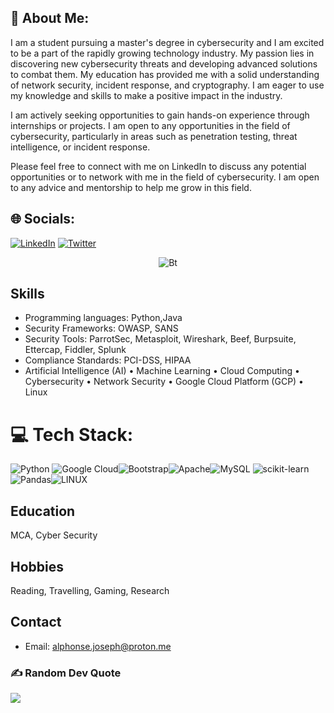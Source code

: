 ## 💫 About Me:


I am a student pursuing a master's degree in cybersecurity and I am excited to be a part of the rapidly growing technology industry. My passion lies in discovering new cybersecurity threats and developing advanced solutions to combat them. My education has provided me with a solid understanding of network security, incident response, and cryptography. I am eager to use my knowledge and skills to make a positive impact in the industry.

I am actively seeking opportunities to gain hands-on experience through internships or projects. I am open to any opportunities in the field of cybersecurity, particularly in areas such as penetration testing, threat intelligence, or incident response.

Please feel free to connect with me on LinkedIn to discuss any potential opportunities or to network with me in the field of cybersecurity. I am open to any advice and mentorship to help me grow in this field.

## 🌐 Socials:
[![LinkedIn](https://img.shields.io/badge/LinkedIn-%230077B5.svg?logo=linkedin&logoColor=white)](https://www.linkedin.com/in/alphonse-joseph) [![Twitter](https://img.shields.io/badge/Twitter-%231DA1F2.svg?logo=Twitter&logoColor=white)](https://twitter.com/@Al_FonZ_)

<p align="center"><img src="https://media.giphy.com/media/v1.Y2lkPTc5MGI3NjExZGRhb3Q3ZHN0aTQ4MGZseHVpY3d0eHBrMWV0N2NlMXJzZjNoMmx6dyZlcD12MV9pbnRlcm5hbF9naWZfYnlfaWQmY3Q9Zw/EaEWuES5SDSpcnOlRt/giphy.gif" alt="Bt">



## Skills

- Programming languages: Python,Java
- Security Frameworks: OWASP, SANS
- Security Tools: ParrotSec, Metasploit, Wireshark, Beef, Burpsuite, Ettercap, Fiddler, Splunk
- Compliance Standards: PCI-DSS, HIPAA
- Artificial Intelligence (AI) • Machine Learning • Cloud Computing • Cybersecurity • Network Security •
  Google Cloud Platform (GCP) • Linux 


# 💻 Tech Stack:
![Python](https://img.shields.io/badge/python-3670A0?style=for-the-badge&logo=python&logoColor=ffdd54) ![Google Cloud](https://img.shields.io/badge/Google%20Cloud-%234285F4.svg?style=for-the-badge&logo=google-cloud&logoColor=white)![Bootstrap](https://img.shields.io/badge/bootstrap-%23563D7C.svg?style=for-the-badge&logo=bootstrap&logoColor=white)![Apache](https://img.shields.io/badge/apache-%23D42029.svg?style=for-the-badge&logo=apache&logoColor=white)![MySQL](https://img.shields.io/badge/mysql-%2300f.svg?style=for-the-badge&logo=mysql&logoColor=white) ![scikit-learn](https://img.shields.io/badge/scikit--learn-%23F7931E.svg?style=for-the-badge&logo=scikit-learn&logoColor=white)![Pandas](https://img.shields.io/badge/pandas-%23150458.svg?style=for-the-badge&logo=pandas&logoColor=white)![LINUX](https://img.shields.io/badge/Linux-FCC624?style=for-the-badge&logo=linux&logoColor=black) 


## Education
MCA, Cyber Security 
##  Hobbies
Reading, Travelling, Gaming, Research


## Contact

- Email:   alphonse.joseph@proton.me


### ✍️ Random Dev Quote
![](https://quotes-github-readme.vercel.app/api?type=horizontal&theme=radical)



